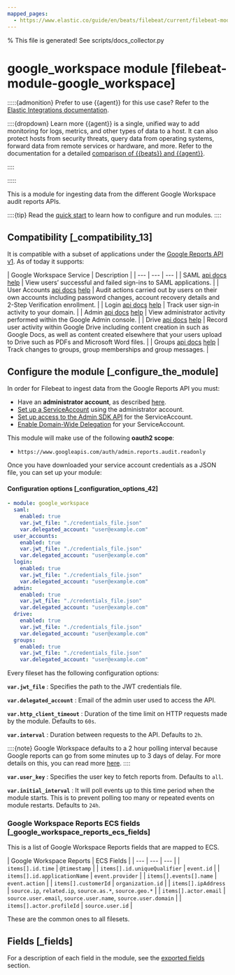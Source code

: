 ```yaml
---
mapped_pages:
  - https://www.elastic.co/guide/en/beats/filebeat/current/filebeat-module-google_workspace.html
---
```


% This file is generated! See scripts/docs_collector.py

# google_workspace module [filebeat-module-google_workspace]

:::::{admonition} Prefer to use {{agent}} for this use case?
Refer to the [Elastic Integrations documentation](integration-docs://reference/google_workspace/index.md).

::::{dropdown} Learn more
{{agent}} is a single, unified way to add monitoring for logs, metrics, and other types of data to a host. It can also protect hosts from security threats, query data from operating systems, forward data from remote services or hardware, and more. Refer to the documentation for a detailed [comparison of {{beats}} and {{agent}}](docs-content://reference/fleet/index.md).

::::


:::::


This is a module for ingesting data from the different Google Workspace audit reports APIs.

::::{tip}
Read the [quick start](/reference/filebeat/filebeat-installation-configuration.md) to learn how to configure and run modules.
::::



## Compatibility [_compatibility_13]

It is compatible with a subset of applications under the [Google Reports API v1](https://developers.google.com/admin-sdk/reports/v1/get-start/getting-started). As of today it supports:

| Google Workspace Service | Description |
| --- | --- | --- |
| SAML [api docs](https://developers.google.com/admin-sdk/reports/v1/appendix/activity/saml) [help](https://support.google.com/a/answer/7007375?hl=en&ref_topic=9027054) | View users’ successful and failed sign-ins to SAML applications. |
| User Accounts [api docs](https://developers.google.com/admin-sdk/reports/v1/appendix/activity/user-accounts) [help](https://support.google.com/a/answer/9022875?hl=en&ref_topic=9027054) | Audit actions carried out by users on their own accounts including password changes, account recovery details and 2-Step Verification enrollment. |
| Login [api docs](https://developers.google.com/admin-sdk/reports/v1/appendix/activity/login) [help](https://support.google.com/a/answer/4580120?hl=en&ref_topic=9027054) | Track user sign-in activity to your domain. |
| Admin [api docs](https://developers.google.com/admin-sdk/reports/v1/appendix/activity/admin-application-settings) [help](https://support.google.com/a/answer/4579579?hl=en&ref_topic=9027054) | View administrator activity performed within the Google Admin console. |
| Drive [api docs](https://developers.google.com/admin-sdk/reports/v1/appendix/activity/drive) [help](https://support.google.com/a/answer/4579696?hl=en&ref_topic=9027054) | Record user activity within Google Drive including content creation in such as Google Docs, as well as content created elsewhere that your users upload to Drive such as PDFs and Microsoft Word files. |
| Groups [api docs](https://developers.google.com/admin-sdk/reports/v1/appendix/activity/groups) [help](https://support.google.com/a/answer/6270454?hl=en&ref_topic=9027054) | Track changes to groups, group memberships and group messages. |


## Configure the module [_configure_the_module]

In order for Filebeat to ingest data from the Google Reports API you must:

* Have an **administrator account**, as described [here](https://developers.google.com/admin-sdk/reports/v1/guides/prerequisites).
* [Set up a ServiceAccount](https://support.google.com/workspacemigrate/answer/9222993?hl=en) using the administrator account.
* [Set up access to the Admin SDK API](https://developers.google.com/admin-sdk/reports/v1/guides/authorizing) for the ServiceAccount.
* [Enable Domain-Wide Delegation](https://developers.google.com/admin-sdk/reports/v1/guides/delegation) for your ServiceAccount.

This module will make use of the following **oauth2 scope**:

* `https://www.googleapis.com/auth/admin.reports.audit.readonly`

Once you have downloaded your service account credentials as a JSON file, you can set up your module:


#### Configuration options [_configuration_options_42]

```yaml
- module: google_workspace
  saml:
    enabled: true
    var.jwt_file: "./credentials_file.json"
    var.delegated_account: "user@example.com"
  user_accounts:
    enabled: true
    var.jwt_file: "./credentials_file.json"
    var.delegated_account: "user@example.com"
  login:
    enabled: true
    var.jwt_file: "./credentials_file.json"
    var.delegated_account: "user@example.com"
  admin:
    enabled: true
    var.jwt_file: "./credentials_file.json"
    var.delegated_account: "user@example.com"
  drive:
    enabled: true
    var.jwt_file: "./credentials_file.json"
    var.delegated_account: "user@example.com"
  groups:
    enabled: true
    var.jwt_file: "./credentials_file.json"
    var.delegated_account: "user@example.com"
```

Every fileset has the following configuration options:

**`var.jwt_file`**
:   Specifies the path to the JWT credentials file.

**`var.delegated_account`**
:   Email of the admin user used to access the API.

**`var.http_client_timeout`**
:   Duration of the time limit on HTTP requests made by the module. Defaults to `60s`.

**`var.interval`**
:   Duration between requests to the API. Defaults to `2h`.

::::{note}
Google Workspace defaults to a 2 hour polling interval because Google reports can go from some minutes up to 3 days of delay. For more details on this, you can read more [here](https://support.google.com/a/answer/7061566).
::::


**`var.user_key`**
:   Specifies the user key to fetch reports from. Defaults to `all`.

**`var.initial_interval`**
:   It will poll events up to this time period when the module starts. This is to prevent polling too many or repeated events on module restarts. Defaults to `24h`.


### Google Workspace Reports ECS fields [_google_workspace_reports_ecs_fields]

This is a list of Google Workspace Reports fields that are mapped to ECS.

| Google Workspace Reports | ECS Fields |
| --- | --- | --- |
| `items[].id.time` | `@timestamp` |
| `items[].id.uniqueQualifier` | `event.id` |
| `items[].id.applicationName` | `event.provider` |
| `items[].events[].name` | `event.action` |
| `items[].customerId` | `organization.id` |
| `items[].ipAddress` | `source.ip`, `related.ip`, `source.as.*`, `source.geo.*` |
| `items[].actor.email` | `source.user.email`, `source.user.name`, `source.user.domain` |
| `items[].actor.profileId` | `source.user.id` |

These are the common ones to all filesets.

## Fields [_fields]

For a description of each field in the module, see the [exported fields](/reference/filebeat/exported-fields-google_workspace.md) section.

